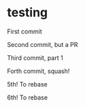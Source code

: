 # testing

First commit

Second commit, but a PR

Third commit, part 1

Forth commit, squash!

5th! To rebase

6th! To rebase
